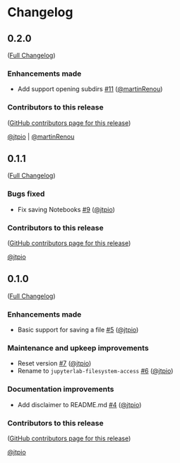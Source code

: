 # Changelog

<!-- <START NEW CHANGELOG ENTRY> -->

## 0.2.0

([Full Changelog](https://github.com/jtpio/jupyterlab-filesystem-access/compare/v0.1.1...b776fa853b8e6a3a6a3990278a9987f56f6e77a5))

### Enhancements made

- Add support opening subdirs [#11](https://github.com/jtpio/jupyterlab-filesystem-access/pull/11) ([@martinRenou](https://github.com/martinRenou))

### Contributors to this release

([GitHub contributors page for this release](https://github.com/jtpio/jupyterlab-filesystem-access/graphs/contributors?from=2022-04-09&to=2022-04-11&type=c))

[@jtpio](https://github.com/search?q=repo%3Ajtpio%2Fjupyterlab-filesystem-access+involves%3Ajtpio+updated%3A2022-04-09..2022-04-11&type=Issues) | [@martinRenou](https://github.com/search?q=repo%3Ajtpio%2Fjupyterlab-filesystem-access+involves%3AmartinRenou+updated%3A2022-04-09..2022-04-11&type=Issues)

<!-- <END NEW CHANGELOG ENTRY> -->

## 0.1.1

([Full Changelog](https://github.com/jtpio/jupyterlab-filesystem-access/compare/v0.1.0...3d9774618956b282ebb9f3498c6e0f3731dea86d))

### Bugs fixed

- Fix saving Notebooks [#9](https://github.com/jtpio/jupyterlab-filesystem-access/pull/9) ([@jtpio](https://github.com/jtpio))

### Contributors to this release

([GitHub contributors page for this release](https://github.com/jtpio/jupyterlab-filesystem-access/graphs/contributors?from=2022-04-09&to=2022-04-09&type=c))

[@jtpio](https://github.com/search?q=repo%3Ajtpio%2Fjupyterlab-filesystem-access+involves%3Ajtpio+updated%3A2022-04-09..2022-04-09&type=Issues)

## 0.1.0

([Full Changelog](https://github.com/jtpio/jupyterlab-filesystem-access/compare/cec8cbbce5042c8f7d6dce07265fba5a5317c8df...bbc9d3597d0694178d96c00268ff6d501b6a1268))

### Enhancements made

- Basic support for saving a file [#5](https://github.com/jtpio/jupyterlab-filesystem-access/pull/5) ([@jtpio](https://github.com/jtpio))

### Maintenance and upkeep improvements

- Reset version [#7](https://github.com/jtpio/jupyterlab-filesystem-access/pull/7) ([@jtpio](https://github.com/jtpio))
- Rename to `jupyterlab-filesystem-access` [#6](https://github.com/jtpio/jupyterlab-filesystem-access/pull/6) ([@jtpio](https://github.com/jtpio))

### Documentation improvements

- Add disclaimer to README.md [#4](https://github.com/jtpio/jupyterlab-filesystem-access/pull/4) ([@jtpio](https://github.com/jtpio))

### Contributors to this release

([GitHub contributors page for this release](https://github.com/jtpio/jupyterlab-filesystem-access/graphs/contributors?from=2022-04-08&to=2022-04-09&type=c))

[@jtpio](https://github.com/search?q=repo%3Ajtpio%2Fjupyterlab-filesystem-access+involves%3Ajtpio+updated%3A2022-04-08..2022-04-09&type=Issues)
